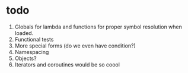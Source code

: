 # todo

1. Globals for lambda and functions for proper symbol resolution when loaded.
2. Functional tests
3. More special forms (do we even have condition?)
4. Namespacing
5. Objects?
6. Iterators and coroutines would be so coool
